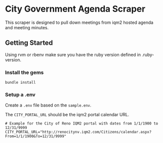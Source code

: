 # City Government Agenda Scraper

This scraper is designed to pull down meetings from iqm2 hosted agenda and meeting minutes.

## Getting Started
Using rvm or rbenv make sure you have the ruby version defined in .ruby-version.

### Install the gems
```
bundle install
```

### Setup a .env

Create a `.env` file based on the `sample.env`.

The `CITY_PORTAL_URL` should be the iqm2 portal calendar URL.

```
# Example for the City of Reno IQM2 portal with dates from 1/1/1900 to 12/31/9999
CITY_PORTAL_URL="http://renocitynv.iqm2.com/Citizens/calendar.aspx?From=1/1/1900&To=12/31/9999"
```